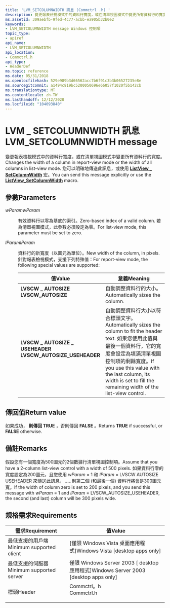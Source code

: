 ```yaml
---
title: 'LVM_SETCOLUMNWIDTH 訊息 (Commctrl .h) '
description: 變更報表檢視模式中的資料行寬度，或在清單視圖模式中變更所有資料行的寬度。 您可以明確地傳送此訊息，或使用 ListView \_ SetColumnWidth 宏。
ms.assetid: 309aebfb-9fed-4c77-acbb-ea905b32b0e2
keywords:
- LVM_SETCOLUMNWIDTH message Windows 控制項
topic_type:
- apiref
api_name:
- LVM_SETCOLUMNWIDTH
api_location:
- Commctrl.h
api_type:
- HeaderDef
ms.topic: reference
ms.date: 05/31/2018
ms.openlocfilehash: 529e989b3d66562acc7b6f91c3b3b06527235e8e
ms.sourcegitcommit: a1494c819bc5200050696e66057f1020f5b142cb
ms.translationtype: MT
ms.contentlocale: zh-TW
ms.lasthandoff: 12/12/2020
ms.locfileid: "104093840"
---
```

# <a name="lvm_setcolumnwidth-message"></a><span data-ttu-id="e7ad6-105">LVM \_ SETCOLUMNWIDTH 訊息</span><span class="sxs-lookup"><span data-stu-id="e7ad6-105">LVM\_SETCOLUMNWIDTH message</span></span>

<span data-ttu-id="e7ad6-106">變更報表檢視模式中的資料行寬度，或在清單視圖模式中變更所有資料行的寬度。</span><span class="sxs-lookup"><span data-stu-id="e7ad6-106">Changes the width of a column in report-view mode or the width of all columns in list-view mode.</span></span> <span data-ttu-id="e7ad6-107">您可以明確地傳送此訊息，或使用 [**ListView \_ SetColumnWidth**](/windows/desktop/api/Commctrl/nf-commctrl-listview_setcolumnwidth) 宏。</span><span class="sxs-lookup"><span data-stu-id="e7ad6-107">You can send this message explicitly or use the [**ListView\_SetColumnWidth**](/windows/desktop/api/Commctrl/nf-commctrl-listview_setcolumnwidth) macro.</span></span>

## <a name="parameters"></a><span data-ttu-id="e7ad6-108">參數</span><span class="sxs-lookup"><span data-stu-id="e7ad6-108">Parameters</span></span>

<dl> <dt>

<span data-ttu-id="e7ad6-109">*wParam*</span><span class="sxs-lookup"><span data-stu-id="e7ad6-109">*wParam*</span></span> 
</dt> <dd>

<span data-ttu-id="e7ad6-110">有效資料行以零為基底的索引。</span><span class="sxs-lookup"><span data-stu-id="e7ad6-110">Zero-based index of a valid column.</span></span> <span data-ttu-id="e7ad6-111">若為清單視圖模式，此參數必須設定為零。</span><span class="sxs-lookup"><span data-stu-id="e7ad6-111">For list-view mode, this parameter must be set to zero.</span></span>

</dd> <dt>

<span data-ttu-id="e7ad6-112">*lParam*</span><span class="sxs-lookup"><span data-stu-id="e7ad6-112">*lParam*</span></span> 
</dt> <dd>

<span data-ttu-id="e7ad6-113">資料行的新寬度（以圖元為單位）。</span><span class="sxs-lookup"><span data-stu-id="e7ad6-113">New width of the column, in pixels.</span></span> <span data-ttu-id="e7ad6-114">針對報表檢視模式，支援下列特殊值：</span><span class="sxs-lookup"><span data-stu-id="e7ad6-114">For report-view mode, the following special values are supported:</span></span>



| <span data-ttu-id="e7ad6-115">值</span><span class="sxs-lookup"><span data-stu-id="e7ad6-115">Value</span></span>                                                                                                                                                                                           | <span data-ttu-id="e7ad6-116">意義</span><span class="sxs-lookup"><span data-stu-id="e7ad6-116">Meaning</span></span>                                                                                                                                                                              |
|-------------------------------------------------------------------------------------------------------------------------------------------------------------------------------------------------|--------------------------------------------------------------------------------------------------------------------------------------------------------------------------------------|
| <span id="LVSCW_AUTOSIZE"></span><span id="lvscw_autosize"></span><dl> <span data-ttu-id="e7ad6-117"><dt>**LVSCW \_ AUTOSIZE**</dt></span><span class="sxs-lookup"><span data-stu-id="e7ad6-117"><dt>**LVSCW\_AUTOSIZE**</dt></span></span> </dl>                                | <span data-ttu-id="e7ad6-118">自動調整資料行的大小。</span><span class="sxs-lookup"><span data-stu-id="e7ad6-118">Automatically sizes the column.</span></span><br/>                                                                                                                                           |
| <span id="LVSCW_AUTOSIZE_USEHEADER"></span><span id="lvscw_autosize_useheader"></span><dl> <span data-ttu-id="e7ad6-119"><dt>**LVSCW \_ AUTOSIZE \_ USEHEADER**</dt></span><span class="sxs-lookup"><span data-stu-id="e7ad6-119"><dt>**LVSCW\_AUTOSIZE\_USEHEADER**</dt></span></span> </dl> | <span data-ttu-id="e7ad6-120">自動調整資料行大小以符合標頭文字。</span><span class="sxs-lookup"><span data-stu-id="e7ad6-120">Automatically sizes the column to fit the header text.</span></span> <span data-ttu-id="e7ad6-121">如果您使用此值與最後一個資料行，它的寬度會設定為填滿清單視圖控制項的剩餘寬度。</span><span class="sxs-lookup"><span data-stu-id="e7ad6-121">If you use this value with the last column, its width is set to fill the remaining width of the list-view control.</span></span><br/> |



 

</dd> </dl>

## <a name="return-value"></a><span data-ttu-id="e7ad6-122">傳回值</span><span class="sxs-lookup"><span data-stu-id="e7ad6-122">Return value</span></span>

<span data-ttu-id="e7ad6-123">如果成功， **則傳回 TRUE** ，否則傳回 **FALSE** 。</span><span class="sxs-lookup"><span data-stu-id="e7ad6-123">Returns **TRUE** if successful, or **FALSE** otherwise.</span></span>

## <a name="remarks"></a><span data-ttu-id="e7ad6-124">備註</span><span class="sxs-lookup"><span data-stu-id="e7ad6-124">Remarks</span></span>

<span data-ttu-id="e7ad6-125">假設您有一個寬度為500圖元的2個數據行清單視圖控制項。</span><span class="sxs-lookup"><span data-stu-id="e7ad6-125">Assume that you have a 2-column list-view control with a width of 500 pixels.</span></span> <span data-ttu-id="e7ad6-126">如果資料行零的寬度設定為200圖元，且您使用 *wParam* = 1 和 *lParam* = LVSCW AUTOSIZE USEHEADER 來傳送此訊息， \_ \_ 則第二個 (和最後一個) 資料行將會是300圖元寬。</span><span class="sxs-lookup"><span data-stu-id="e7ad6-126">If the width of column zero is set to 200 pixels, and you send this message with *wParam* = 1 and *lParam* = LVSCW\_AUTOSIZE\_USEHEADER, the second (and last) column will be 300 pixels wide.</span></span>

## <a name="requirements"></a><span data-ttu-id="e7ad6-127">規格需求</span><span class="sxs-lookup"><span data-stu-id="e7ad6-127">Requirements</span></span>



| <span data-ttu-id="e7ad6-128">需求</span><span class="sxs-lookup"><span data-stu-id="e7ad6-128">Requirement</span></span> | <span data-ttu-id="e7ad6-129">值</span><span class="sxs-lookup"><span data-stu-id="e7ad6-129">Value</span></span> |
|-------------------------------------|---------------------------------------------------------------------------------------|
| <span data-ttu-id="e7ad6-130">最低支援的用戶端</span><span class="sxs-lookup"><span data-stu-id="e7ad6-130">Minimum supported client</span></span><br/> | <span data-ttu-id="e7ad6-131">\[僅限 Windows Vista 桌面應用程式\]</span><span class="sxs-lookup"><span data-stu-id="e7ad6-131">Windows Vista \[desktop apps only\]</span></span><br/>                                        |
| <span data-ttu-id="e7ad6-132">最低支援的伺服器</span><span class="sxs-lookup"><span data-stu-id="e7ad6-132">Minimum supported server</span></span><br/> | <span data-ttu-id="e7ad6-133">僅限 Windows Server 2003 \[ desktop 應用程式\]</span><span class="sxs-lookup"><span data-stu-id="e7ad6-133">Windows Server 2003 \[desktop apps only\]</span></span><br/>                                  |
| <span data-ttu-id="e7ad6-134">標頭</span><span class="sxs-lookup"><span data-stu-id="e7ad6-134">Header</span></span><br/>                   | <dl> <span data-ttu-id="e7ad6-135"><dt>Commctrl。h</dt></span><span class="sxs-lookup"><span data-stu-id="e7ad6-135"><dt>Commctrl.h</dt></span></span> </dl> |



 

 





